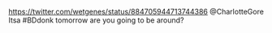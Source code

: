 https://twitter.com/wetgenes/status/884705944713744386 @CharlotteGore Itsa #BDdonk tomorrow are you going to be around?